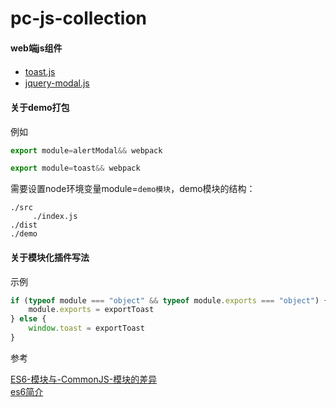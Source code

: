 # pc-js-collection
#### web端js组件

+ [toast.js](./toast)　 
+ [jquery-modal.js](./alertModal)


#### 关于demo打包

例如

```js
export module=alertModal&& webpack

export module=toast&& webpack
```

需要设置node环境变量module=`demo模块`，demo模块的结构：

```
./src
     ./index.js
./dist
./demo
```

#### 关于模块化插件写法

示例
```js
if (typeof module === "object" && typeof module.exports === "object") {
    module.exports = exportToast
} else {
    window.toast = exportToast
}
```

参考 

[ES6-模块与-CommonJS-模块的差异](http://es6.ruanyifeng.com/#docs/module-loader#ES6-模块与-CommonJS-模块的差异)   
[es6简介](http://es6.ruanyifeng.com/#docs/intro)